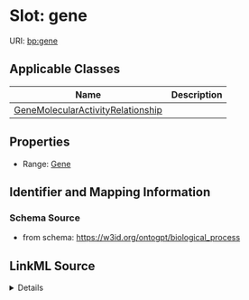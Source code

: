 # Slot: gene

URI: [bp:gene](http://w3id.org/ontogpt/biological-process-templategene)



<!-- no inheritance hierarchy -->




## Applicable Classes

| Name | Description |
| --- | --- |
[GeneMolecularActivityRelationship](GeneMolecularActivityRelationship.md) | 






## Properties

* Range: [Gene](Gene.md)







## Identifier and Mapping Information







### Schema Source


* from schema: https://w3id.org/ontogpt/biological_process




## LinkML Source

<details>
```yaml
name: gene
from_schema: https://w3id.org/ontogpt/biological_process
rank: 1000
alias: gene
owner: GeneMolecularActivityRelationship
domain_of:
- GeneMolecularActivityRelationship
range: Gene

```
</details>